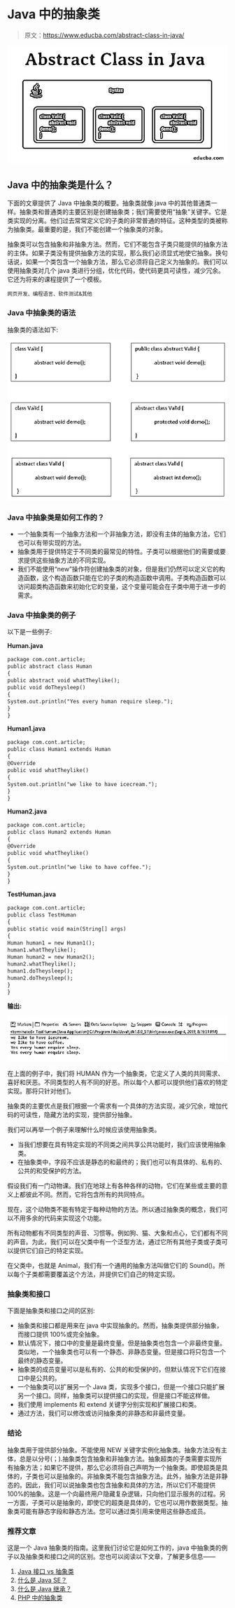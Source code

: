 # Java 中的抽象类

> 原文：<https://www.educba.com/abstract-class-in-java/>

![Abstract Class in Java](img/6e0b64c34c2c2105c33596412001d656.png)



## Java 中的抽象类是什么？

下面的文章提供了 Java 中抽象类的概要。抽象类就像 java 中的其他普通类一样。抽象类和普通类的主要区别是创建抽象类；我们需要使用“抽象”关键字。它是类实现的分离。他们过去常常定义它的子类的非常普通的特征。这种类型的类被称为抽象类。最重要的是，我们不能创建一个抽象类的对象。

抽象类可以包含抽象和非抽象方法。然而，它们不能包含子类只能提供的抽象方法的主体。如果子类没有提供抽象方法的实现，那么我们必须显式地使它抽象。换句话说，如果一个类包含一个抽象方法，那么它必须将自己定义为抽象的。我们可以使用抽象类对几个 java 类进行分组，优化代码，使代码更具可读性，减少冗余。它还为将来的课程提供了一个模板。

<small>网页开发、编程语言、软件测试&其他</small>

### Java 中抽象类的语法

抽象类的语法如下:

![Abstract Class in Java-1.1](img/2981e1ffa552cc4b304ec969d61b3c28.png)



### Java 中抽象类是如何工作的？

*   一个抽象类有一个抽象方法和一个非抽象方法，即没有主体的抽象方法，它们也可以有带实现的方法。
*   抽象类用于提供特定于不同类的最常见的特性。子类可以根据他们的需要或要求提供这些抽象方法的不同实现。
*   我们不能使用“new”操作符创建抽象类的对象，但是我们仍然可以定义它的构造函数，这个构造函数只能在它的子类的构造函数中调用。子类构造函数可以访问超类构造函数来初始化它的变量，这个变量可能会在子类中用于进一步的需求。

### Java 中抽象类的例子

以下是一些例子:

**Human.java**

```
package com.cont.article;
public abstract class Human
{
public abstract void whatTheylike();
public void doTheysleep()
{
System.out.println("Yes every human require sleep.");
}
}
```

**Human1.java**

```
package com.cont.article;
public class Human1 extends Human
{
@Override
public void whatTheylike()
{
System.out.println("we like to have icecream.");
}
}
```

**Human2.java**

```
package com.cont.article;
public class Human2 extends Human
{
@Override
public void whatTheylike()
{
System.out.println("we like to have coffee.");
}
}
```

**TestHuman.java**

```
package com.cont.article;
public class TestHuman
{
public static void main(String[] args)
{
Human human1 = new Human1();
human1.whatTheylike();
Human human2 = new Human2();
human2.whatTheylike();
human1.doTheysleep();
human2.doTheysleep();
}
}
```

**输出:**

![Abstract Class in Java-1.2](img/968e33f7995ea46aa06deae0d9e1e249.png)



在上面的例子中，我们将 HUMAN 作为一个抽象类，它定义了人类的共同需求、喜好和厌恶。不同类型的人有不同的好恶。所以每个人都可以提供他们喜欢的特定实现。那将只针对他们。

抽象类的主要优点是我们根据一个需求有一个具体的方法实现，减少冗余，增加代码的可读性，隐藏方法的实现，提供部分抽象。

我们可以再举一个例子来理解什么时候应该使用抽象类。

*   当我们想要在具有特定实现的不同类之间共享公共功能时，我们应该使用抽象类。
*   在抽象类中，字段不应该是静态的和最终的；我们也可以有具体的、私有的、公共的和受保护的方法。

假设我们有一门动物课。我们在地球上有各种各样的动物，它们在某些或主要的意义上都彼此不同。然而，它将包含所有的共同特点。

现在，这个动物类不能有特定于每种动物的方法。所以通过抽象类的概念，我们可以不用多余的代码来实现这个功能。

所有动物都有不同类型的声音、习惯等。例如狗、猫、大象和点心，它们都有不同的声音。为此，我们可以在父类中有一个泛型方法，通过它所有其他子类或子类可以提供它们自己的特定实现。

在父类中，也就是 Animal，我们有一个通用的抽象方法叫做它们的 Sound()。所以每个子类都需要覆盖这个方法，并提供它们自己的特定实现。

### 抽象类和接口

下面是抽象类和接口之间的区别:

*   抽象类和接口都是用来在 java 中实现抽象的。然而，抽象类提供部分抽象，而接口提供 100%或完全抽象。
*   默认情况下，接口中的变量是最终变量。但是抽象类也包含一个非最终变量。类似地，一个抽象类也可以有一个静态、非静态变量。但是接口将只包含一个最终的静态变量。
*   抽象类的成员变量可以是私有的、公共的和受保护的，但默认情况下它们在接口中是公共的。
*   一个抽象类可以扩展另一个 Java 类，实现多个接口，但是一个接口只能扩展另一个接口。同样，抽象类可以提供接口的实现，但是接口不能这样做。
*   我们使用 implements 和 extend 关键字分别实现和扩展接口和类。
*   通过方法，我们可以修改或访问抽象类的非静态和非最终变量。

### 结论

抽象类用于提供部分抽象。不能使用 NEW 关键字实例化抽象类。抽象方法没有主体，总是以分号(；).抽象类包含抽象和非抽象方法。抽象超类的子类需要实现所有抽象方法；如果它不提供，那么它必须将自己声明为一个抽象类。即使超类是具体的，子类也可以是抽象的。非抽象类不能包含抽象方法。此外，抽象方法是非静态的。因此，我们可以说抽象类也包含抽象和具体的方法，所以它们不能提供 100%的抽象。这是一个向最终用户隐藏复杂逻辑，只向他们显示服务的过程。另一方面，子类可以是抽象的，即使它的超类是具体的，它也可以用作数据类型。抽象类可能有静态字段和静态方法。您可以通过类引用来使用这些静态成员。

### 推荐文章

这是一个 Java 抽象类的指南。这里我们讨论它是如何工作的，java 中抽象类的例子以及抽象类和接口之间的区别。您也可以阅读以下文章，了解更多信息——

1.  [Java 接口 vs 抽象类](https://www.educba.com/java-interface-vs-abstract-class/)
2.  [什么是 Java SE？](https://www.educba.com/what-is-java-se/)
3.  [什么是 Java 继承？](https://www.educba.com/what-is-java-inheritance/)
4.  [PHP 中的抽象类](https://www.educba.com/abstract-class-in-php/)






